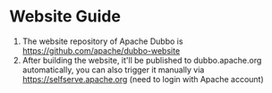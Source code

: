 # Website Guide

1. The website repository of Apache Dubbo is https://github.com/apache/dubbo-website
2. After building the website, it'll be published to dubbo.apache.org automatically, you can also trigger it manually via https://selfserve.apache.org (need to login with Apache account) 
